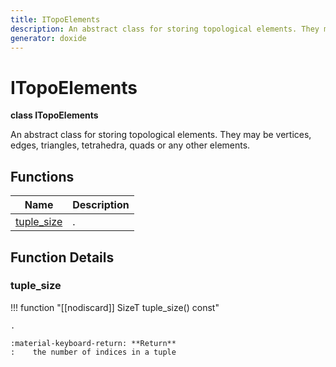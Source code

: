 ```yaml
---
title: ITopoElements
description: An abstract class for storing topological elements. They may be vertices, edges, triangles, tetrahedra, quads or any other elements. 
generator: doxide
---
```



# ITopoElements

**class ITopoElements**



An abstract class for storing topological elements. They may be vertices, edges, triangles, tetrahedra, quads or any other elements.
 




## Functions

| Name | Description |
| ---- | ----------- |
| [tuple_size](#tuple_size) |  . |

## Function Details

### tuple_size<a name="tuple_size"></a>
!!! function "[[nodiscard]] SizeT            tuple_size() const"

    
    .
    
    :material-keyboard-return: **Return**
    :    the number of indices in a tuple
    
    

